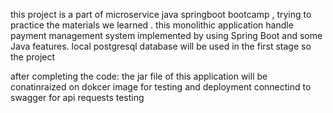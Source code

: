 this project is a part of microservice java springboot bootcamp , trying to practice the materials we learned .
this monolithic application handle payment management system implemented by using Spring Boot and some Java features.
local postgresql database will be used in the first stage so the project 

after completing the code:
the jar file of this application will be conatinraized on dokcer image for testing and deployment 
connectind to swagger for api requests testing 
